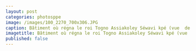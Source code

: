 ```yaml
---
layout: post
categories: photosppe
image: /images/100_2270_700x306.JPG
caption: Bâtiment où régna le roi Togno Assiakoley Séwavi kpé (vue  de la cour). Apéto Homé où se tient la quasi totalité des manifestations de réjouissance ou de malheur. C’est également ici que viennent se reccueillir auprès des aïeuls les populations « Guins » du Ghana, Bénin et parfois du Nigéria dont sont issus les habitants de Porto Seguro dans la quasi majorité.](/images/100_2270_700x306.JPG "Bâtiment où régna le roi Togno Assiakoley Séwavi kpé (vue  de la cour).
imagetitle: Bâtiment où régna le roi Togno Assiakoley Séwavi kpé (vue  de la cour).
published: false
---
```

